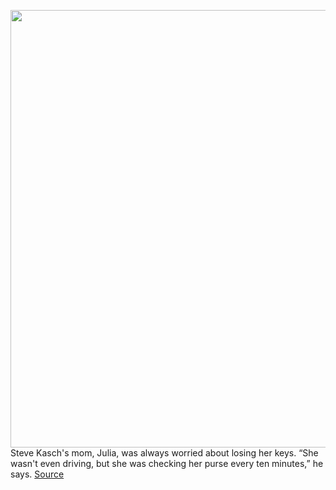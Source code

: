 <img src='https://cdn.vox-cdn.com/thumbor/IN_2hDKZ4ww1PHaeQXb_1zEsr3s=/0x0:2040x1360/1200x675/filters:focal(857x377:1183x703)/cdn.vox-cdn.com/uploads/chorus_image/image/67635749/acastro_201014_4240_00012.0.0.jpg' width='700px' /><br/>
Steve Kasch's mom, Julia, was always worried about losing her keys. “She wasn't even driving, but she was checking her purse every ten minutes,” he says.
<a href='https://www.theverge.com/21509117/contact-tracing-apps-digital-senior-nursing-homes'> Source <a/>